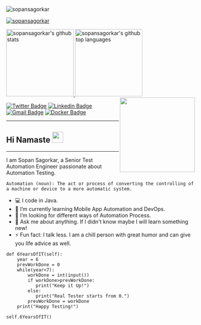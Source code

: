 <p align="left"> <img src="https://komarev.com/ghpvc/?username=sopansagorkar&label=Profile%20views&color=0e75b6&style=flat-square" alt="sopansagorkar" /> </p>

<p align="left"> <a href="https://github.com/ryo-ma/github-profile-trophy"><img src="https://github-profile-trophy.vercel.app/?username=sopansagorkar" alt="sopansagorkar" /></a> </p>

<a href="https://github.com/sopansagorkar">
  <img height="180em" src="https://github-readme-stats.vercel.app/api?username=sopansagorkar&show_icons=true&theme=graywhite&count_private=true" alt="sopansagorkar's github stats" />
  <img height="180em" src="https://github-readme-stats.vercel.app/api/top-langs/?username=sopansagorkar&theme=graywhite&layout=compact" alt="sopansagorkar's github top languages" />
</a>
<img align='right' src="https://media.giphy.com/media/KzJkzjggfGN5Py6nkT/giphy.gif" width="200">

[![Twitter Badge](https://img.shields.io/badge/-@PsycoSopan-1ca0f1?style=flat-square&labelColor=1ca0f1&logo=twitter&logoColor=white&link=https://twitter.com/PsycoSopan)](https://twitter.com/PsycoSopan) [![Linkedin Badge](https://img.shields.io/badge/-sopansagorkar-blue?style=flat-square&logo=Linkedin&logoColor=white&link=https://www.linkedin.com/in/sopan-sagorkar-387349a0/)](https://www.linkedin.com/in/sopan-sagorkar-387349a0/) 
[![Gmail Badge](https://img.shields.io/badge/-sagorkars@gmail.com-c14438?style=flat-square&logo=Gmail&logoColor=white&link=mailto:sagorkars@gmail.com)](sagorkars@gmail.com)
[![Docker Badge](https://img.shields.io/badge/Docker-Docker%20Hub-orange)](https://hub.docker.com/u/sopansagorkar)

---
## Hi Namaste <img src="https://github.com/TheDudeThatCode/TheDudeThatCode/blob/master/Assets/Hi.gif" width="29px">
---
I am Sopan Sagorkar, a Senior Test Automation Engineer passionate about Automation Testing. 

```
Automation (noun): The act or process of converting the controlling of a machine or device to a more automatic system.
```
- :computer: I code in Java.
- 🌱 I’m currently learning Mobile App Automation and DevOps.
- 👯 I’m looking for different ways of Automation Process.
- 💬 Ask me about anything. If I didn't know maybe I will learn something new!
- ⚡ Fun fact: I talk less. I am a chill person with great humor and can give you life advice as well.

```
def 6YearsOfIT(self):
    year = 6
    prevWorkDone = 0
    while(year<7):
        workDone = int(input())
        if workDone>prevWorkDone:
           print("Keep it Up!")
        else:
           print("Real Tester starts from 0.")
        prevWorkDone = workDone 
    print("Happy Testing!")
    
self.6YearsOfIT()
```


